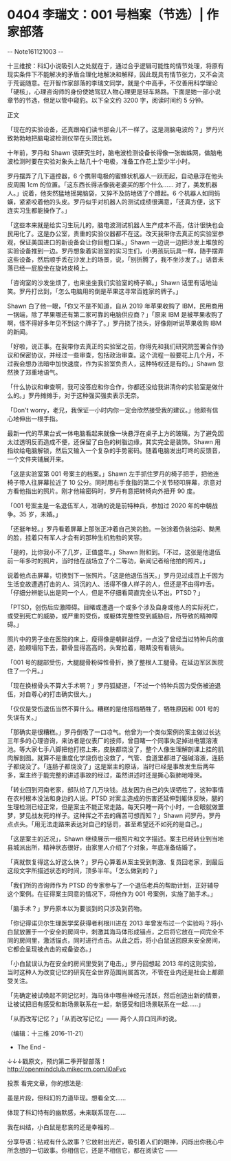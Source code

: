 # 0404 李瑞文：001 号档案（节选）| 作家部落

-- Note161121003 --

十三维按：科幻小说吸引人之处就在于，通过合乎逻辑可能性的情节处理，将原有现实条件下不能解决的矛盾合理化地解决和解释，因此既具有情节张力，又不会流于荒诞随意。在开智作家部落的李瑞文同学，就是个中高手，不仅善用科学理论「硬核」，心理咨询师的身份使她驾驭人物心理更是轻车熟路。下面是她一部小说章节的节选，但足以管中窥豹。以下全文约 3200 字，阅读时间约 5 分钟。

正文

「现在的实验设备，还真跟咱们读书那会儿不一样了。这是测脑电波的？」罗丹兴致勃勃地把脑电波检测仪举在头顶比划。

十年前，罗丹和 Shawn 读研究生时，脑电波检测设备长得像一张蜘蛛网，做脑电波检测时要在实验对象头上贴几十个电极，准备工作花上至少半小时。

罗丹摆弄了几下遥控器，6 个携带电极的蜜蜂状机器人一跃而起，自动悬浮在他头皮周围 1cm 的位置。「这东西长得活像我老婆买的那个什么…… 对了，美发机器人。」说着，他突然猛地摇晃脑袋，又猝不及防地做了个蹲起。6 个机器人如同蚂蟥，紧紧咬着他的头皮。罗丹似乎对机器人的测试成绩很满意，「还真方便，这下连实习生都能操作了。」

「这些本来就是给实习生玩儿的，脑电波测试机器人生产成本不高，估计很快也会民用化了。这是办公室，贵重的实验仪器都不在这。改天我带你去真正的实验室参观，保证美国进口的新设备会让你目瞪口呆。」Shawn 一边说一边把沙发上堆放的实验设备推到一边。罗丹想象着实验室的实习生们，小男孩玩玩具一样，随手摆弄这些设备，然后顺手丢在沙发上的场景，说，「别折腾了，我不坐沙发了。」话音未落已经一屁股坐在旋转皮椅上。

「咨询室的沙发坐烦了，也来坐坐我们实验室的椅子嘛。」Shawn 话里有话地讪笑。罗丹打岔到，「怎么电脑用的倒是苹果这寻常百姓家的牌子。」

Shawn 白了他一眼，「你又不是不知道，自从 2019 年苹果收购了 IBM，民用商用一锅端，除了苹果哪还有第二家可靠的电脑供应商？」「原来 IBM 是被苹果收购了啊，怪不得好多年见不到这个牌子了。」罗丹挠了挠头，好像刚听说苹果收购 IBM 的新闻。

「好啦，说正事。在我带你去真正的实验室之前，你得先和我们研究院签署合作协议和保密协议，并经过一些审查，包括政治审查。这个流程一般要花上几个月，不过我会想办法暗中加快速度，作为实验室负责人，这种特权还是有的。」Shawn 忽然换了郑重地语气。

「什么协议和审查啊，我可没答应和你合作，你都还没给我讲清你的实验室是做什么的。」罗丹摊摊手，对于这种强买强卖表示无奈。

「Don't worry，老兄，我保证一小时内你一定会欣然接受我的建议。」他颇有信心地伸出一根手指。

最新一代的苹果台式一体电脑看起来就像一块悬浮在桌子上方的玻璃，为了避免因太过透明反而造成不便，还保留了白色的树脂边缘，其实完全是装饰。Shawn 用指纹给电脑解锁，然后又输入一个复杂的手势密码。随着电脑发出叮咚的反馈音，一个文件夹铺展开来。

「这是实验室第 001 号案主的档案。」Shawn 左手抓住罗丹的椅子把手，把他连椅子带人往屏幕拉近了 10 公分。同时用右手食指的第二个关节轻叩屏幕，示意对方看他指出的照片。刚才他输密码时，罗丹有意把转椅向外扭开 90 度。

「001 号案主是一名退伍军人，准确的说是前特种兵，参加过 2020 年的中朝战争。35 岁，未婚。」

「还挺年轻。」罗丹看着屏幕上那张正冲着自己笑的脸。一张涂着伪装油彩、黝黑的脸，挂着只有军人才会有的那种生机勃勃的笑容。

「是的，比你我小不了几岁，正值盛年。」Shawn 附和到。「不过，这张是他退伍前一年多时的照片，当时他在战场立了个二等功，新闻记者给他拍的照片。」

说着他点击屏幕，切换到下一张照片。「这是他退伍当天。」罗丹见过成百上千因为生活变故遭遇打击的人、消沉的人、活得不像人样子的人，但还是不由得咋舌。「仔细分辨能认出是同一个人，但是不仔细看简直完全认不出。PTSD？」

「PTSD，创伤后应激障碍。目睹或遭遇一个或多个涉及自身或他人的实际死亡，或受到死亡的威胁，或严重的受伤，或躯体完整性受到威胁后，所导致的精神障碍。」

照片中的男子坐在医院的床上，瘦得像是朝鲜战俘，一点没了曾经当过特种兵的痕迹，脸颊塌陷下去，颧骨显得高高的。头耷拉着，眼睛没有看镜头。

「001 号的腿部受伤，大腿腿骨粉碎性骨折，换了整根人工腿骨。在延边军区医院住了一个月。」

「现在换根骨头不算大手术啊？」罗丹狐疑道，「不过一个特种兵因为受伤被迫退伍，对自尊心的打击确实很大。」

「仅仅是受伤退伍当然不算什么。糟糕的是他搭档牺牲了，牺牲原因和 001 号的失误有关。」

「那确实是很糟糕。」罗丹倒吸了一口凉气。他曾为一个类似案例的案主做过长达三年多的心理咨询，来访者是仪表厂的技师，曾目睹一个同事失足掉进电镀溶液池。等大家七手八脚把他打捞上来，皮肤都烧没了，整个人像生理解剖课上挂的肌肉解剖图。就算不是重度化学烧伤也没救了，气管、食道里都进了强碱溶液，连肠子都烧没了。「连肠子都烧没了」这是案主的原话，当时已经是事故发生后两年多，案主终于能完整的讲述事故的经过，虽然讲述时还是撕心裂肺地嚎哭。

「转业回到河南老家，部队给了几万块钱。战友因为自己的失误牺牲了，这种事情在农村根本没法和身边的人说。PTSD 对案主造成的伤害还延伸到躯体反映，腿的生理检测已经正常，但是案主不能正常走路。每天只睡一两个小时，一合眼就做噩梦，梦见战友死的样子。这种挥之不去的痛苦可想而知？」Shawn 问罗丹。罗丹点点头。「用无法走路来表达对自己的惩罚，甚至希望还不如死的是自己。」

「这是案主的近况」，Shawn 继续展示一组照片和文字描述。案主已经转业到当地县城派出所，精神状态很好，由家里人介绍了个对象，年底准备结婚了。

「真就恢复得这么好这么快？」罗丹心算着从案主受到刺激、复员回老家，到最后这段文字所描述状态的时间，顶多半年。「怎么做到的？」

「我们所的咨询师作为 PTSD 的专家参与了一个退伍老兵的帮助计划，正好辅导这个案例。在征得案主同意的情况下，将他作为 001 号案例，实施了脑手术。」

「脑手术？」罗丹原本以为要谈到的只涉及到药物。

「你记得诺贝尔生理医学奖获得者利根川进在 2013 年曾发布过一个实验吗？将小白鼠放置于一个安全的房间中，刺激其海马体形成锚点，之后将它放在一间完全不同的房间里，激活锚点，同时进行点击。从此之后，将小白鼠送回原来安全房间，它都会呈现被点击的戒备姿态。」

「小白鼠误认为在安全的房间里受到了电击。」罗丹回想起 2013 年的这则实验，当时这种人为改变记忆的研究在全世界范围尚属首次，不管在业内还是社会上都颇受关注。

「先确定被试唤起不同记忆时，海马体中哪些神经元活跃，然后创造出新的情景，让被试把旧有感受和新场景联系在一起，新感受和旧场景联系在一起……」

「从而改写记忆？」「从而改写记忆」—— 两个人异口同声的说。

（编辑：十三维 2016-11-21）

- The End -

↓↓↓戳原文，预约第二季开智部落！ http://openmindclub.mikecrm.com/i0aFvc

投票 看完文章，你的想法是:

虽是片段，但科幻的力道毕现。想看全文……

体现了科幻特有的幽默感，未来联系现在……

我在纠结，小白鼠是悲哀的还是幸福的…

分享导语：钻戒有什么故事？它放射出光芒，吸引着人们的眼神，闪烁出你我心中所念想的一切故事。你相信它，还是不相信它，都在阅读它 ——

